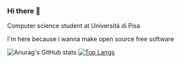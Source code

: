 ### Hi there 👋

<!--
**Francesco7602/Francesco7602** is a ✨ _special_ ✨ repository because its `README.md` (this file) appears on your GitHub profile.
Here are some ideas to get you started:
- 🔭 I’m currently working on ...
- 🌱 I’m currently learning ...
- 👯 I’m looking to collaborate on ...
- 🤔 I’m looking for help with ...
- 💬 Ask me about ...
- 📫 How to reach me: ...
- 😄 Pronouns: ...
- ⚡ Fun fact: ...
-->
Computer science student at Università di Pisa

I'm here because i wanna make open source free software

![Anurag's GitHub stats](https://github-readme-stats.vercel.app/api?username=francesco7602&show_icons=true&theme=tokyonight)
[![Top Langs](https://github-readme-stats.vercel.app/api/top-langs/?username=francesco7602&layout=compact)](https://github.com/anuraghazra/github-readme-stats)
